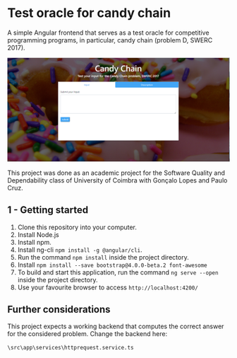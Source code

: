# Test oracle for candy chain
A simple Angular frontend that serves as a test oracle for competitive programming programs, in particular, candy chain (problem D, SWERC 2017).

![Test oracle for candy chain](candychain.png)

This project was done as an academic project for the Software Quality and Dependability class of University of Coimbra with Gonçalo Lopes and Paulo Cruz.

## 1 - Getting started
 1. Clone this repository into your computer.
 2. Install Node.js
 2. Install npm.
 3. Install ng-cli `npm install -g @angular/cli`.
 4. Run the command `npm install` inside the project directory.
 5. Install `npm install --save bootstrap@4.0.0-beta.2 font-awesome`
 6. To build and start this application, run the command `ng serve --open` inside the project directory.
 7. Use your favourite browser to access `http://localhost:4200/`

## Further considerations
This project expects a working backend that computes the correct answer for the considered problem.
Change the backend here:
```
\src\app\services\httprequest.service.ts
```